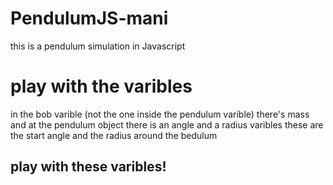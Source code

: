 # PendulumJS-mani
this is a pendulum simulation in Javascript

# play with the varibles
in the bob varible (not the one inside the pendulum varible) there's mass and at the pendulum object there is an angle and a radius varibles these are the start angle and the radius around the bedulum


## play with these varibles!


